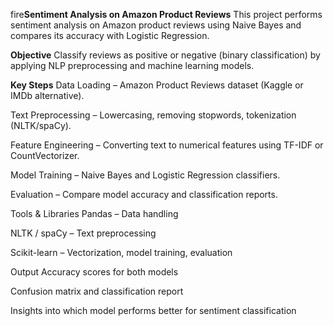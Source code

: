 fire**Sentiment Analysis on Amazon Product Reviews**
This project performs sentiment analysis on Amazon product reviews using Naive Bayes and compares its accuracy with Logistic Regression.

**Objective**
Classify reviews as positive or negative (binary classification) by applying NLP preprocessing and machine learning models.

**Key Steps**
Data Loading – Amazon Product Reviews dataset (Kaggle or IMDb alternative).

Text Preprocessing – Lowercasing, removing stopwords, tokenization (NLTK/spaCy).

Feature Engineering – Converting text to numerical features using TF-IDF or CountVectorizer.

Model Training – Naive Bayes and Logistic Regression classifiers.

Evaluation – Compare model accuracy and classification reports.

Tools & Libraries
Pandas – Data handling

NLTK / spaCy – Text preprocessing

Scikit-learn – Vectorization, model training, evaluation

Output
Accuracy scores for both models

Confusion matrix and classification report

Insights into which model performs better for sentiment classification
